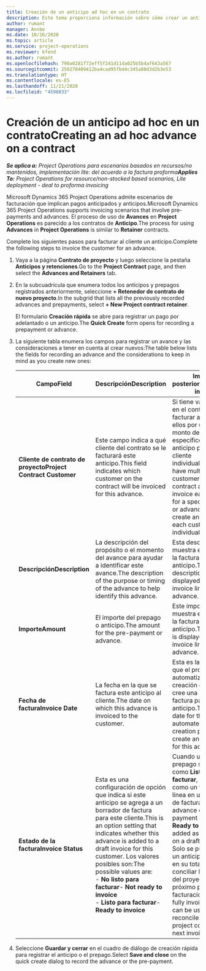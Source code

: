 ```yaml
---
title: Creación de un anticipo ad hoc en un contrato
description: Este tema proporciona información sobre cómo crear un anticipo en un contrato según sea necesario.
author: rumant
manager: Annbe
ms.date: 10/26/2020
ms.topic: article
ms.service: project-operations
ms.reviewer: kfend
ms.author: rumant
ms.openlocfilehash: 790a0281f72eff5f241d11da025b5b4af643a567
ms.sourcegitcommit: 250270409412ba4cad95fbd4c345a80d3d2b3e53
ms.translationtype: HT
ms.contentlocale: es-ES
ms.lasthandoff: 11/21/2020
ms.locfileid: "4596033"
---
```

# <a name="creating-an-ad-hoc-advance-on-a-contract"></a><span data-ttu-id="c4647-103">Creación de un anticipo ad hoc en un contrato</span><span class="sxs-lookup"><span data-stu-id="c4647-103">Creating an ad hoc advance on a contract</span></span>

<span data-ttu-id="c4647-104">_**Se aplica a:** Project Operations para escenarios basados en recursos/no mantenidos, implementación lite: del acuerdo a la factura proforma_</span><span class="sxs-lookup"><span data-stu-id="c4647-104">_**Applies To:** Project Operations for resource/non-stocked based scenarios, Lite deployment - deal to proforma invoicing_</span></span>

<span data-ttu-id="c4647-105">Microsoft Dynamics 365 Project Operations admite escenarios de facturación que implican pagos anticipados y anticipos.</span><span class="sxs-lookup"><span data-stu-id="c4647-105">Microsoft Dynamics 365 Project Operations supports invoicing scenarios that involve pre-payments and advances.</span></span> <span data-ttu-id="c4647-106">El proceso de uso de **Avances** en **Project Operations** es parecido a los contratos de **Anticipo**.</span><span class="sxs-lookup"><span data-stu-id="c4647-106">The process for using **Advances** in **Project Operations** is similar to **Retainer** contracts.</span></span> 

<span data-ttu-id="c4647-107">Complete los siguientes pasos para facturar al cliente un anticipo.</span><span class="sxs-lookup"><span data-stu-id="c4647-107">Complete the following steps to invoice the customer for an advance.</span></span>

1. <span data-ttu-id="c4647-108">Vaya a la página **Contrato de proyecto** y luego seleccione la pestaña **Anticipos y retenciones**.</span><span class="sxs-lookup"><span data-stu-id="c4647-108">Go to the **Project Contract** page, and then select the **Advances and Retainers** tab.</span></span>
2. <span data-ttu-id="c4647-109">En la subcuadrícula que enumera todos los anticipos y prepagos registrados anteriormente, seleccione **+ Retenedor de contrato de nuevo proyecto**.</span><span class="sxs-lookup"><span data-stu-id="c4647-109">In the subgrid that lists all the previously recorded advances and prepayments, select **+ New Project contract retainer**.</span></span> 

    <span data-ttu-id="c4647-110">El formulario **Creación rápida** se abre para registrar un pago por adelantado o un anticipo.</span><span class="sxs-lookup"><span data-stu-id="c4647-110">The **Quick Create** form opens for recording a prepayment or advance.</span></span>
    
3. <span data-ttu-id="c4647-111">La siguiente tabla enumera los campos para registrar un avance y las consideraciones a tener en cuenta al crear nuevos:</span><span class="sxs-lookup"><span data-stu-id="c4647-111">The table below lists the fields for recording an advance and the considerations to keep in mind as you create new ones:</span></span>

    | <span data-ttu-id="c4647-112">Campo</span><span class="sxs-lookup"><span data-stu-id="c4647-112">Field</span></span> | <span data-ttu-id="c4647-113">Descripción</span><span class="sxs-lookup"><span data-stu-id="c4647-113">Description</span></span> | <span data-ttu-id="c4647-114">Impacto posterior</span><span class="sxs-lookup"><span data-stu-id="c4647-114">Downstream impact</span></span> |
    | --- | --- | --- |
    | <span data-ttu-id="c4647-115">**Cliente de contrato de proyecto**</span><span class="sxs-lookup"><span data-stu-id="c4647-115">**Project Contract Customer**</span></span> | <span data-ttu-id="c4647-116">Este campo indica a qué cliente del contrato se le facturará este anticipo.</span><span class="sxs-lookup"><span data-stu-id="c4647-116">This field indicates which customer on the contract will be invoiced for this advance.</span></span> | <span data-ttu-id="c4647-117">Si tiene varios clientes en el contrato y desea facturar a cada uno de ellos por un anticipo o monto de anticipo específico, cree un anticipo para cada cliente individualmente.</span><span class="sxs-lookup"><span data-stu-id="c4647-117">If you have multiple customers on the contract and want to invoice each of them for a specific retainer or advance amount, create an advance for each customer individually.</span></span> |
    | <span data-ttu-id="c4647-118">**Descripción**</span><span class="sxs-lookup"><span data-stu-id="c4647-118">**Description**</span></span> | <span data-ttu-id="c4647-119">La descripción del propósito o el momento del avance para ayudar a identificar este avance.</span><span class="sxs-lookup"><span data-stu-id="c4647-119">The description of the purpose or timing of the advance to help identify this advance.</span></span> | <span data-ttu-id="c4647-120">Esta descripción se muestra en la línea de la factura de este anticipo.</span><span class="sxs-lookup"><span data-stu-id="c4647-120">This description is displayed on the invoice line for this advance.</span></span> |
    | <span data-ttu-id="c4647-121">**Importe**</span><span class="sxs-lookup"><span data-stu-id="c4647-121">**Amount**</span></span> | <span data-ttu-id="c4647-122">El importe del prepago o anticipo.</span><span class="sxs-lookup"><span data-stu-id="c4647-122">The amount for the pre-payment or advance.</span></span> | <span data-ttu-id="c4647-123">Este importe se muestra en la línea de la factura de este anticipo.</span><span class="sxs-lookup"><span data-stu-id="c4647-123">This amount is displayed on the invoice line for this advance.</span></span> |
    | <span data-ttu-id="c4647-124">**Fecha de factura**</span><span class="sxs-lookup"><span data-stu-id="c4647-124">**Invoice Date**</span></span> | <span data-ttu-id="c4647-125">La fecha en la que se factura este anticipo al cliente.</span><span class="sxs-lookup"><span data-stu-id="c4647-125">The date on which this advance is invoiced to the customer.</span></span> | <span data-ttu-id="c4647-126">Esta es la fecha para que el proceso automatizado de creación de facturas cree una línea de factura para este anticipo.</span><span class="sxs-lookup"><span data-stu-id="c4647-126">This is the date for the automated invoice creation process to create an invoice line for this advance.</span></span> |
    | <span data-ttu-id="c4647-127">**Estado de la factura**</span><span class="sxs-lookup"><span data-stu-id="c4647-127">**Invoice Status**</span></span> | <span data-ttu-id="c4647-128">Esta es una configuración de opción que indica si este anticipo se agrega a un borrador de factura para este cliente.</span><span class="sxs-lookup"><span data-stu-id="c4647-128">This is an option setting that indicates whether this advance is added to a draft invoice for this customer.</span></span> <span data-ttu-id="c4647-129">Los valores posibles son:</span><span class="sxs-lookup"><span data-stu-id="c4647-129">The possible values are:</span></span></br><span data-ttu-id="c4647-130">- **No listo para facturar**</span><span class="sxs-lookup"><span data-stu-id="c4647-130">- **Not ready to invoice**</span></span></br><span data-ttu-id="c4647-131">- **Listo para facturar**</span><span class="sxs-lookup"><span data-stu-id="c4647-131">- **Ready to invoice**</span></span> | <span data-ttu-id="c4647-132">Cuando un anticipo o prepago se marca como **Listo para facturar**, se agrega como un tiempo de línea en un borrador de factura.</span><span class="sxs-lookup"><span data-stu-id="c4647-132">When an advance or pre-payment is marked as **Ready to invoice**, it is added as a line time on a draft invoice.</span></span> <span data-ttu-id="c4647-133">Solo se puede utilizar un anticipo facturado en su totalidad para conciliar los costos del proyecto para el próximo período de facturación.</span><span class="sxs-lookup"><span data-stu-id="c4647-133">Only a fully invoiced advance can be used to reconcile against project costs for the next invoice period.</span></span> |

4. <span data-ttu-id="c4647-134">Seleccione **Guardar y cerrar** en el cuadro de diálogo de creación rápida para registrar el anticipo o el prepago.</span><span class="sxs-lookup"><span data-stu-id="c4647-134">Select **Save and close** on the quick create dialog to record the advance or the pre-payment.</span></span>
